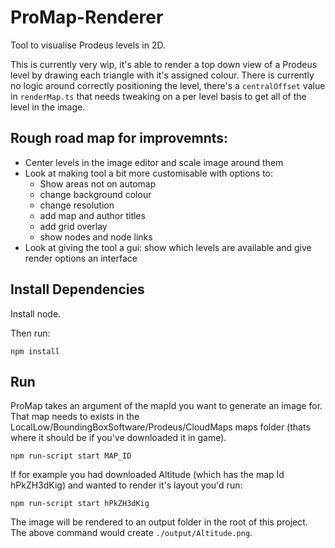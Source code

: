 # ProMap-Renderer

Tool to visualise Prodeus levels in 2D.

This is currently very wip, it's able to render a top down view of a Prodeus level by drawing each triangle with it's assigned colour. There is currently no logic around correctly positioning the level, there's a `centralOffset` value in `renderMap.ts` that needs tweaking on a per level basis to get all of the level in the image.

## Rough road map for improvemnts:

- Center levels in the image editor and scale image around them
- Look at making tool a bit more customisable with options to:
  - Show areas not on automap
  - change background colour
  - change resolution
  - add map and author titles
  - add grid overlay
  - show nodes and node links
- Look at giving the tool a gui: show which levels are available and give render options an interface

## Install Dependencies

Install node.

Then run:

`npm install`

## Run

ProMap takes an argument of the mapId you want to generate an image for. That map needs to exists in the LocalLow/BoundingBoxSoftware/Prodeus/CloudMaps maps folder (thats where it should be if you've downloaded it in game).

`npm run-script start MAP_ID`

If for example you had downloaded Altitude (which has the map Id hPkZH3dKig) and wanted to render it's layout you'd run:

`npm run-script start hPkZH3dKig`

The image will be rendered to an output folder in the root of this project. The above command would create `./output/Altitude.png`.
